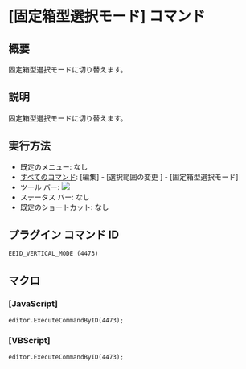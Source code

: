 # \[固定箱型選択モード\] コマンド

## 概要

固定箱型選択モードに切り替えます。

## 説明

固定箱型選択モードに切り替えます。

## 実行方法

- 既定のメニュー: なし
- [すべてのコマンド](../../glossary/allcommands): \[編集\] \- \[選択範囲の変更 \] \- \[固定箱型選択モード\]
- ツール バー: ![](../../images/sticky..png)
- ステータス バー: なし
- 既定のショートカット: なし

## プラグイン コマンド ID

```
EEID_VERTICAL_MODE (4473)
```

## マクロ

### \[JavaScript\]

```
editor.ExecuteCommandByID(4473);
```

### \[VBScript\]

```
editor.ExecuteCommandByID(4473);
```
